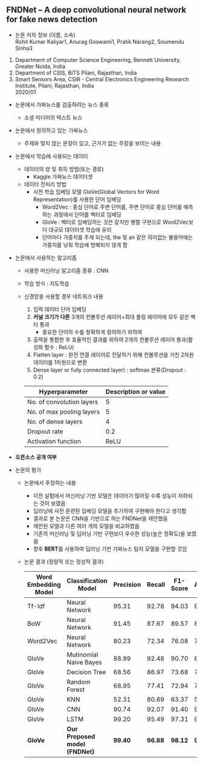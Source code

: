 ## FNDNet – A deep convolutional neural network for fake news detection

* 논문 저자 정보 (이름, 소속)   
Rohit Kumar Kaliyar1, Anurag Goswami1, Pratik Narang2, Soumendu Sinha3
1. Department of Computer Science Engineering, Bennett University, Greater Noida, India
2. Department of CSIS, BITS Pilani, Rajasthan, India
3. Smart Sensors Area, CSIR - Central Electronics Engineering Research Institute, Pilani, Rajasthan, India   
2020/01

* 논문에서 가짜뉴스를 검출하려는 뉴스 종류
  * 소셜 미디어의 텍스트 뉴스

* 논문에서 정의하고 있는 가짜뉴스
  * 주제와 맞지 않는 문장이 있고, 근거가 없는 주장을 보이는 내용

* 논문에서 학습에 사용되는 데이터
  - 데이터의 양 및 취득 방법(또는 경로)
    - Kaggle 가짜뉴스 데이터셋
  - 데이터 전처리 방법
    - 사전 학습 임베딩 모델 GloVe(Global Vectors for Word Representation)를 사용한 단어 임베딩
      - Word2Vec : 중심 단어로 주변 단어를, 주변 단어로 중심 단어를 예측하는 과정에서 단어를 벡터로 임베딩
      - GloVe : 벡터로 임베딩하는 것은 같지만 병렬 구현으로 Word2Vec보다 대규모 데이터셋 학습에 유리
      - 단어마다 가중치를 주게 되는데, the 및 an 같은 의미없는 불용어에는 가중치를 낮춰 학습에 방해되지 않게 함

* 논문에서 사용하는 알고리즘  
  - 사용한 머신러닝 알고리즘 종류 : CNN
  - 학습 방식 : 지도학습
  - 신경망을 사용할 경우 네트워크 내용
    1. 입력 데이터 단어 임베딩
    2. **커널 크기가 다른** 3개의 컨볼루션 레이어+최대 풀링 레이어에 모두 같은 벡터 통과
        - 중요한 단어의 수를 정확하게 정의하기 위하여
    3. 출력을 통합한 후 효율적인 결과를 위하여 2개의 컨볼루션 레이어 통과(활성화 함수 : ReLU)
    4. Flatten layer : 완전 연결 레이어로 전달하기 위해 컨볼루션을 거친 2차원 데이터를 1차원으로 변환
    5. Dense layer or fully connected layer) : softmax 분류(Dropout : 0.2)

      |Hyperparameter|Description or value| 
      |---|---|
      |No. of convolution layers|5|
      |No. of max pooling layers|5|
      |No. of dense layers|4|
      |Dropout rate|0.2|
      |Activation function|ReLU|

* **오픈소스 공개 여부** 

* 논문의 평가
  - 논문에서 주장하는 내용
    - 이전 실험에서 머신러닝 기반 모델은 데이터가 많아질 수록 성능이 저하되는 것이 보였음 
    - 딥러닝에 사전 훈련된 임베딩 모델을 추가하여 구현해야 한다고 생각함
    - 결과로 본 논문은 CNN을 기반으로 하는 FNDNet을 제안했음
    - 제안된 모델과 다른 여러 개의 모델을 비교하였음
    - 기존의 머신러닝 및 딥러닝 기반 구현보다 우수한 성능(높은 정확도)을 보였음
    - 향후 **BERT**를 사용하여 딥러닝 기반 가짜뉴스 탐지 모델을 구현할 것임
  - 논문 결과 (정량적 또는 정성적 결과)

      |Word Embedding Model|Classification Model|Precision|Recall|F1-Score|Accuracy|
      |---|---|---|---|---|---|
      |Tf-Idf|Neural Network|95.31|92.78|94.03|94.31|
      |BoW|Neural Network|91.45|87.67|89.57|89.23|
      |Word2Vec|Neural Network|80.23|72.34|76.08|75.67|
      |GloVe|Mutinomial Naive Bayes|88.99|92.48|90.70|89.97|
      |GloVe|Decision Tree|68.56|86.97|73.68|73.65|
      |GloVe|Random Forest|68.95|77.41|72.94|71.34|
      |GloVe|KNN|52.31|80.69|63.37|53.75|
      |GloVe|CNN|90.74|92.07|91.40|91.50|
      |GloVe|LSTM|99.20|95.49|97.31|97.25|
      |**GloVe**|**Our Proposed model (FNDNet)**|**99.40**|**96.88**|**98.12**|**98.36**|
